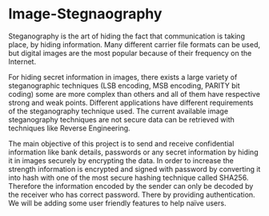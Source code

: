 # Image-Stegnaography
Steganography is the art of hiding the fact that communication is taking place, by hiding information. Many different carrier file formats can be used, but digital images are the most popular because of their frequency on the Internet.


For hiding secret information in images, there exists a large variety of steganographic techniques (LSB encoding, MSB encoding, PARITY bit coding) some are more complex than others and all of them have respective strong and weak points. Different applications have different requirements of the steganography technique used. The current available image steganography techniques are not secure data can be retrieved with techniques like Reverse Engineering.


The main objective of this project is to send and receive confidential information like bank details, passwords or any secret information by hiding it in images securely by encrypting the data. In order to increase the strength information is encrypted and signed with password by converting it into hash with one of the most secure hashing technique called SHA256. Therefore the information encoded by the sender can only be decoded by the receiver who has correct password. There by providing authentication. We will be adding some user friendly features to help naïve users.
